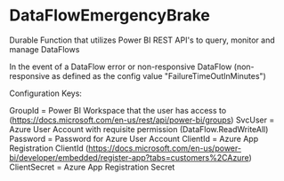 # DataFlowEmergencyBrake
Durable Function that utilizes Power BI REST API's to query, monitor and manage DataFlows

In the event of a DataFlow error or non-responsive DataFlow (non-responsive as defined as the config value "FailureTimeOutInMinutes")

Configuration Keys:

GroupId = Power BI Workspace that the user has access to (https://docs.microsoft.com/en-us/rest/api/power-bi/groups)
SvcUser = Azure User Account with requisite permission (DataFlow.ReadWriteAll)
Password = Password for Azure User Account
ClientId = Azure App Registration ClientId  (https://docs.microsoft.com/en-us/power-bi/developer/embedded/register-app?tabs=customers%2CAzure)
ClientSecret = Azure App Registration Secret
